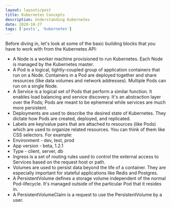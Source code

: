 ```yaml
---
layout: layouts/post
title: Kubernetes Concepts
description: Understanding Kubernetes
date: 2020-10-27
tags: ['posts', 'kubernetes']
---
```


Before diving in, let's look at some of the basic building blocks that you have to work with from the Kubernetes API:

- A Node is a worker machine provisioned to run Kubernetes. Each Node is managed by the Kubernetes master.
- A Pod is a logical, tightly-coupled group of application containers that run on a Node. Containers in a Pod are deployed together and share resources (like data volumes and network addresses). Multiple Pods can run on a single Node.
- A Service is a logical set of Pods that perform a similar function. It enables load balancing and service discovery. It's an abstraction layer over the Pods; Pods are meant to be ephemeral while services are much more persistent.
- Deployments are used to describe the desired state of Kubernetes. They dictate how Pods are created, deployed, and replicated.
- Labels are key/value pairs that are attached to resources (like Pods) which are used to organize related resources. You can think of them like CSS selectors. For example:
- Environment - dev, test, prod
- App version - beta, 1.2.1
- Type - client, server, db
- Ingress is a set of routing rules used to control the external access to Services based on the request host or path.
- Volumes are used to persist data beyond the life of a container. They are especially important for stateful applications like Redis and Postgres.
- A PersistentVolume defines a storage volume independent of the normal Pod-lifecycle. It's managed outside of the particular Pod that it resides in.
- A PersistentVolumeClaim is a request to use the PersistentVolume by a user.